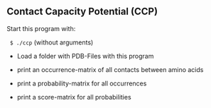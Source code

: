 ##   Contact Capacity Potential (CCP)  ##

Start this program with:

``` $ ./ccp``` (without arguments)

- Load a folder with PDB-Files with this program

- print an occurrence-matrix of all contacts between amino acids

- print a probability-matrix for all occurrences

- print a score-matrix for all probabilities


